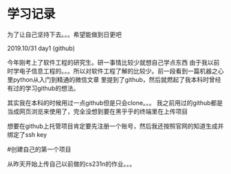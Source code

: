 # 学习记录
为了让自己坚持下去。。。希望能做到日更吧

2019.10/31 day1 (github)

今年刚考上了软件工程的研究生。研一事情比较少就想自己学点东西
由于我以前时学电子信息工程的。。。所以对软件工程了解的比较少。前一段看到一篇机器之心里python从入门到精通的微信文章
里提到了github，然后就燃起了我本科时曾经有过的学习github的想法。

其实我在本科的时候用过一点github但是只会clone。。。
我之前用过的github都是当成网页浏览来使用了，完全没想到要在黑乎乎的终端里在上传项目

想要在github上托管项目肯定要先注册一个账号，然后我还按照官网的知道生成并绑定了ssh key

#创建自己的第一个项目



从昨天开始上传自己以前做的cs231n的作业。。。

